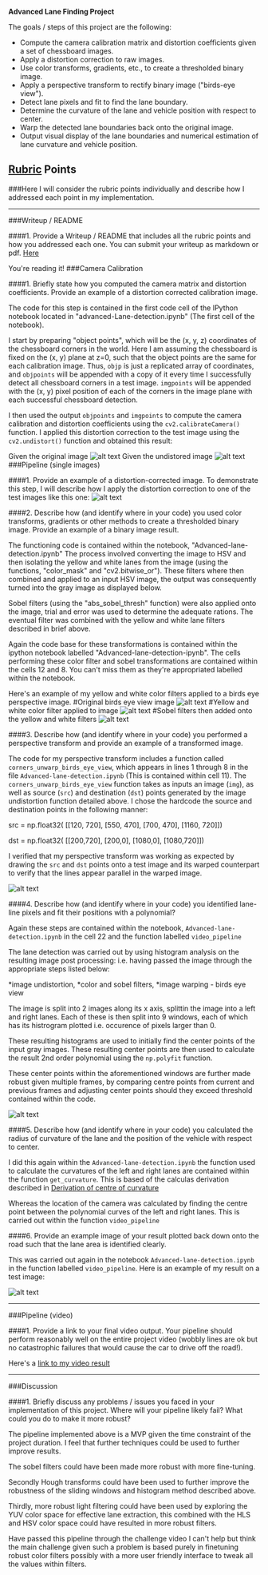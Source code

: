 **Advanced Lane Finding Project**

The goals / steps of this project are the following:

* Compute the camera calibration matrix and distortion coefficients given a set of chessboard images.
* Apply a distortion correction to raw images.
* Use color transforms, gradients, etc., to create a thresholded binary image.
* Apply a perspective transform to rectify binary image ("birds-eye view").
* Detect lane pixels and fit to find the lane boundary.
* Determine the curvature of the lane and vehicle position with respect to center.
* Warp the detected lane boundaries back onto the original image.
* Output visual display of the lane boundaries and numerical estimation of lane curvature and vehicle position.

[//]: # (Image References)

[image1]: ./output_images/Original_image.jpg "Original"
[image2]: ./output_images/Undistorted_Original_image.jpg "Undistorted"
[image3]: ./output_images/test_image.jpg "Test image"
[image4]: ./output_images/undistorted_test_image.jpg "Undistorted test image"
[image5]: ./output_images/birds_eye_images.png "Birds eye view"
[image6]: ./output_images/yellow_and_white_filter_image.png "Color filter"
[image7]: ./output_images/color_sobel_filter_images.png "Combined sobel and color filter"
[image8]: ./output_images/polynomial_fit.png "Polynomial fit"
[image9]: ./output_images/lane_overlay.png "Lane curve and lane overlay"
[image10]: ./output_images/perspective_full_figure.png "Perspective check"
[video1]: ./project_video.mp4 "Video"

## [Rubric](https://review.udacity.com/#!/rubrics/571/view) Points
###Here I will consider the rubric points individually and describe how I addressed each point in my implementation.  

---
###Writeup / README

####1. Provide a Writeup / README that includes all the rubric points and how you addressed each one.  You can submit your writeup as markdown or pdf.  [Here](https://github.com/kiariendegwa/SDC_Nano_degree/blob/master/Advanced-lane-detection/AdvancedLaneReport.md)

You're reading it!
###Camera Calibration

####1. Briefly state how you computed the camera matrix and distortion coefficients. Provide an example of a distortion corrected calibration image.

The code for this step is contained in the first code cell of the IPython notebook located in "advanced-Lane-detection.ipynb" (The first cell of the notebook).  

I start by preparing "object points", which will be the (x, y, z) coordinates of the chessboard corners in the world. Here I am assuming the chessboard is fixed on the (x, y) plane at z=0, such that the object points are the same for each calibration image.  Thus, `objp` is just a replicated array of coordinates, and `objpoints` will be appended with a copy of it every time I successfully detect all chessboard corners in a test image.  `imgpoints` will be appended with the (x, y) pixel position of each of the corners in the image plane with each successful chessboard detection.  

I then used the output `objpoints` and `imgpoints` to compute the camera calibration and distortion coefficients using the `cv2.calibrateCamera()` function.  I applied this distortion correction to the test image using the `cv2.undistort()` function and obtained this result: 

Given the original image
![alt text][image1]
Given the undistored image
![alt text][image2]
###Pipeline (single images)

####1. Provide an example of a distortion-corrected image.
To demonstrate this step, I will describe how I apply the distortion correction to one of the test images like this one:
![alt text][image3]

####2. Describe how (and identify where in your code) you used color transforms, gradients or other methods to create a thresholded binary image.  Provide an example of a binary image result.

The functioning code is contained within the notebook, "Advanced-lane-detection.ipynb"
The process involved converting the image to HSV and then isolating the yellow and white lanes from the image (using the functions, "color_mask" and "cv2.bitwise_or").
These filters where then combined and applied to an input HSV image, the output was consequently turned into the gray image as displayed below. 

Sobel filters (using the "abs_sobel_thresh" function) were also applied onto the image, trial and error was used to determine the adequate rations. The eventual filter was combined with the yellow and white lane filters described in brief above. 

Again the code base for these transformations is contained within the ipython notebook labelled "Advanced-lane-detection-ipynb". The cells performing these color filter and sobel transformations are contained within the cells 12 and 8. You can't miss them as they're appropriated labelled within the notebook.

Here's an example of my yellow and white color filters applied to a birds eye perspective image.
#Original birds eye view image
![alt text][image5]
#Yellow and white color filter applied to image
![alt text][image6]
#Sobel filters then added onto the yellow and white filters
![alt text][image7]

####3. Describe how (and identify where in your code) you performed a perspective transform and provide an example of a transformed image.

The code for my perspective transform includes a function called `corners_unwarp_birds_eye_view`, which appears in lines 1 through 8 in the file `Advanced-lane-detection.ipynb` (This is contained within cell 11).  The `corners_unwarp_birds_eye_view` function takes as inputs an image (`img`), as well as source (`src`) and destination (`dst`) points generated by the image undistortion function detailed above.  I chose the hardcode the source and destination points in the following manner:

src = np.float32(
    [[120, 720],
     [550, 470],
     [700, 470],
     [1160, 720]])

dst = np.float32(
    [[200,720],
     [200,0],
     [1080,0],
     [1080,720]])


I verified that my perspective transform was working as expected by drawing the `src` and `dst` points onto a test image and its warped counterpart to verify that the lines appear parallel in the warped image.

![alt text][image10]

####4. Describe how (and identify where in your code) you identified lane-line pixels and fit their positions with a polynomial?

Again these steps are contained within the notebook, `Advanced-lane-detection.ipynb` in the cell 22 and the function labelled `video_pipeline` 

The lane detection was carried out by using histogram analysis on the resulting image post processing: i.e. having passed the image through the appropriate steps listed below:
   
*image undistortion, 
*color and sobel filters,
*image warping - birds eye view

The image is split into 2 images along its x axis, splittin the image into a left and right lanes. Each of these is then split into 9 windows, each of which has its histrogram plotted i.e. occurence of pixels larger than 0.

These resulting histograms are used to initially find the center points of the input gray images. These resulting center points are then used to calculate the result 2nd order polynomial using the `np.polyfit` function. 

These center points within the aforementioned windows are further made robust given multiple frames, by comparing centre points from current and previous frames and adjusting center points should they exceed threshold contained within the code.

![alt text][image8]

####5. Describe how (and identify where in your code) you calculated the radius of curvature of the lane and the position of the vehicle with respect to center.

I did this again within the `Advanced-lane-detection.ipynb` the function used to calculate the curvatures of the left and right lanes are contained within the function `get_curvature`. This is based of the calculas derivation described in 
[Derivation of centre of curvature](http://www3.ul.ie/~rynnet/swconics/E-COC.htm)


Whereas the location of the camera was calculated by finding the centre point between the polynomial curves of the left and right lanes. This is carried out within the function `video_pipeline`

####6. Provide an example image of your result plotted back down onto the road such that the lane area is identified clearly.

This was carried out again in the notebook `Advanced-lane-detection.ipynb` in the function labelled `video_pipeline`.  Here is an example of my result on a test image:

![alt text][image9]

---

###Pipeline (video)

####1. Provide a link to your final video output.  Your pipeline should perform reasonably well on the entire project video (wobbly lines are ok but no catastrophic failures that would cause the car to drive off the road!).

Here's a [link to my video result](./project_video.mp4)

---

###Discussion

####1. Briefly discuss any problems / issues you faced in your implementation of this project.  Where will your pipeline likely fail?  What could you do to make it more robust?

The pipeline implemented above is a MVP given the time constraint of the project duration. I feel that further techniques could be used to further improve results. 

The sobel filters could have been made more robust with more fine-tuning.

Secondly Hough transforms could have been used to further improve the robustness of the sliding windows and histogram method described above.

Thirdly, more robust light filtering could have been used by exploring the YUV color space for effective lane extraction, this combined with the HLS and HSV color space could have resulted in more robust filters.

Have passed this pipeline through the challenge video I can't help but think the main challenge given such a problem is based purely in finetuning robust color filters possibly with a more user friendly interface to tweak all the values within filters.
